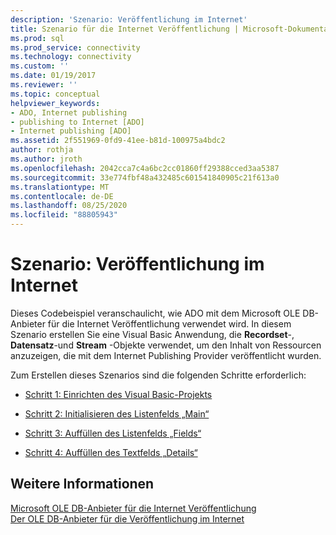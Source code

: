 ```yaml
---
description: 'Szenario: Veröffentlichung im Internet'
title: Szenario für die Internet Veröffentlichung | Microsoft-Dokumentation
ms.prod: sql
ms.prod_service: connectivity
ms.technology: connectivity
ms.custom: ''
ms.date: 01/19/2017
ms.reviewer: ''
ms.topic: conceptual
helpviewer_keywords:
- ADO, Internet publishing
- publishing to Internet [ADO]
- Internet publishing [ADO]
ms.assetid: 2f551969-0fd9-41ee-b81d-100975a4bdc2
author: rothja
ms.author: jroth
ms.openlocfilehash: 2042cca7c4a6bc2cc01860ff29388cced3aa5387
ms.sourcegitcommit: 33e774fbf48a432485c601541840905c21f613a0
ms.translationtype: MT
ms.contentlocale: de-DE
ms.lasthandoff: 08/25/2020
ms.locfileid: "88805943"
---
```

# <a name="internet-publishing-scenario"></a>Szenario: Veröffentlichung im Internet
Dieses Codebeispiel veranschaulicht, wie ADO mit dem Microsoft OLE DB-Anbieter für die Internet Veröffentlichung verwendet wird. In diesem Szenario erstellen Sie eine Visual Basic Anwendung, die **Recordset**-, **Datensatz**-und **Stream** -Objekte verwendet, um den Inhalt von Ressourcen anzuzeigen, die mit dem Internet Publishing Provider veröffentlicht wurden.  
  
 Zum Erstellen dieses Szenarios sind die folgenden Schritte erforderlich:  
  
-   [Schritt 1: Einrichten des Visual Basic-Projekts](./step-1-set-up-the-visual-basic-project.md)  
  
-   [Schritt 2: Initialisieren des Listenfelds „Main“](./step-2-initialize-the-main-list-box.md)  
  
-   [Schritt 3: Auffüllen des Listenfelds „Fields“](./step-3-populate-the-fields-list-box.md)  
  
-   [Schritt 4: Auffüllen des Textfelds „Details“](./step-4-populate-the-details-text-box.md)  
  
## <a name="see-also"></a>Weitere Informationen  
 [Microsoft OLE DB-Anbieter für die Internet Veröffentlichung](../appendixes/microsoft-ole-db-provider-for-internet-publishing.md)   
 [Der OLE DB-Anbieter für die Veröffentlichung im Internet](./the-ole-db-provider-for-internet-publishing.md)